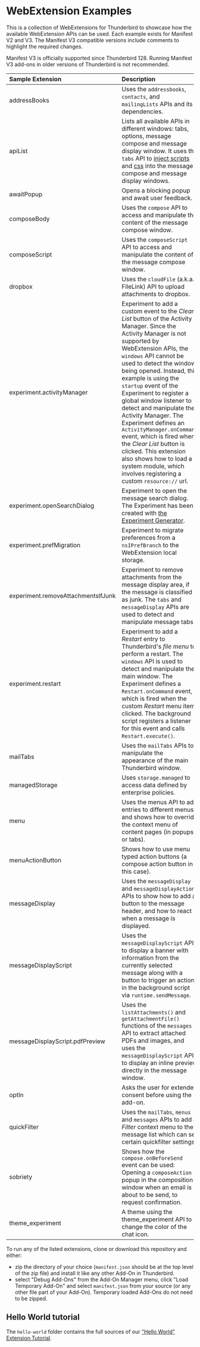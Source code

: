 # WebExtension Examples

This is a collection of WebExtensions for Thunderbird to showcase how the available WebExtension APIs can be used. Each example exists for Manifest V2 and V3. The Manifest V3 compatible versions include comments to highlight the required changes.

Manifest V3 is officially supported since Thunderbird 128. Running Manifest V3 add-ons in older versions of Thunderbird is not recommended.

| Sample Extension                   | Description |
|:-----------------------------------|:------------|
| addressBooks                       | Uses the `addressbooks`, `contacts`, and `mailingLists` APIs and its dependencies. |
| apiList                            | Lists all available APIs in different windows: tabs, options, message compose and message display window. It uses the `tabs` API to [inject scripts](https://thunderbird-webextensions.readthedocs.io/en/latest/tabs.html#executescript-tabid-details) and [css](https://thunderbird-webextensions.readthedocs.io/en/latest/tabs.html#insertcss-tabid-details) into the message compose and message display windows. |
| awaitPopup                         | Opens a blocking popup and await user feedback. |
| composeBody                        | Uses the `compose` API to access and manipulate the content of the message compose window. |
| composeScript                      | Uses the `composeScript` API to access and manipulate the content of the message compose window. |
| dropbox                            | Uses the `cloudFile` (a.k.a. FileLink) API to upload attachments to dropbox. |
| experiment.activityManager         | Experiment to add a custom event to the *Clear List* button of the Activity Manager. Since the Activity Manager is not supported by WebExtension APIs, the `windows` API cannot be used to detect the window being opened. Instead, this example is using the `startup` event of the Experiment to register a global window listener to detect and manipulate the Activity Manager. The Experiment defines an `ActivityManager.onCommand` event, which is fired when the *Clear List* button is clicked. This extension also shows how to load a system module, which involves registering a custom `resource://` url.|
| experiment.openSearchDialog        | Experiment to open the message search dialog. The Experiment has been created with [the Experiment Generator](https://darktrojan.github.io/generator/generator.html).|
| experiment.prefMigration           | Experiment to migrate preferences from a `nsIPrefBranch` to the WebExtension local storage. |
| experiment.removeAttachmentsIfJunk | Experiment to remove attachments from the message display area, if the message is classified as junk. The `tabs` and `messageDisplay` APIs are used to detect and manipulate message tabs. |
| experiment.restart                 | Experiment to add a *Restart* entry to Thunderbird's *file menu* to perform a restart. The `windows` API is used to detect and manipulate the main window. The Experiment defines a `Restart.onCommand` event, which is fired when the custom *Restart* menu item clicked. The background script registers a listener for this event and calls `Restart.execute()`. |
| mailTabs                           | Uses the `mailTabs` APIs to manipulate the appearance of the main Thunderbird window.|
| managedStorage                     | Uses `storage.managed` to access data defined by enterprise policies.|
| menu                               | Uses the menus API to add entries to different menus and shows how to override the context menu of content pages (in popups or tabs).|
| menuActionButton                   | Shows how to use menu typed action buttons (a compose action button in this case).|
| messageDisplay                     | Uses the `messageDisplay` and `messageDisplayAction` APIs to show how to add a button to the message header, and how to react when a message is displayed.|
| messageDisplayScript               | Uses the `messageDisplayScript` API to display a banner with information from the currently selected message along with a button to trigger an action in the background script via `runtime.sendMessage`. |
| messageDisplayScript.pdfPreview    | Uses the `listAttachments()` and `getAttachmentFile()` functions of the `messages` API to extract attached PDFs and images, and uses the `messageDisplayScript` API to display an inline preview directly in the message window. |
| optIn                              | Asks the user for extended consent before using the add-on.|
| quickFilter                        | Uses the `mailTabs`, `menus` and `messages` APIs to add a *Filter* context menu to the message list which can set certain quickfilter settings. |
| sobriety                           | Shows how the `compose.onBeforeSend` event can be used: Opening a `composeAction` popup in the composition window when an email is about to be send, to request confirmation. |
| theme_experiment                   | A theme using the theme_experiment API to change the color of the chat icon. |


To run any of the listed extensions, clone or download this repository and either:

* zip the directory of your choice (`manifest.json` should be at the top level of the zip file) and install it like any other Add-On in Thunderbird.
* select "Debug Add-Ons" from the Add-On Manager menu, click "Load Temporary Add-On" and select `manifest.json` from your source (or any other file part of your Add-On). Temporary loaded Add-Ons do not need to be zipped.

## Hello World tutorial

The `hello-world` folder contains the full sources of our ["Hello World" Extension Tutorial](https://developer.thunderbird.net/add-ons/hello-world-add-on).